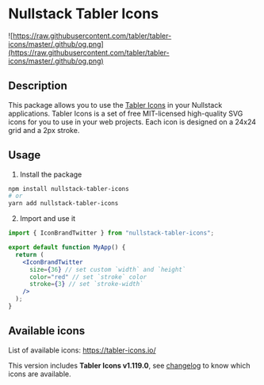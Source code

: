 # Nullstack Tabler Icons

![https://raw.githubusercontent.com/tabler/tabler-icons/master/.github/og.png](https://raw.githubusercontent.com/tabler/tabler-icons/master/.github/og.png)

## Description

This package allows you to use the [Tabler Icons](https://tabler-icons.io/) in your Nullstack applications. Tabler Icons is a set of free MIT-licensed high-quality SVG icons for you to use in your web projects. Each icon is designed on a 24x24 grid and a 2px stroke.

## Usage

1. Install the package

```sh
npm install nullstack-tabler-icons
# or
yarn add nullstack-tabler-icons
```

2. Import and use it

```jsx
import { IconBrandTwitter } from "nullstack-tabler-icons";

export default function MyApp() {
  return (
    <IconBrandTwitter
      size={36} // set custom `width` and `height`
      color="red" // set `stroke` color
      stroke={3} // set `stroke-width`
    />
  );
}
```

## Available icons

List of available icons: https://tabler-icons.io/

This version includes **Tabler Icons v1.119.0**, see [changelog](https://tabler-icons.io/changelog) to know which icons are available.
